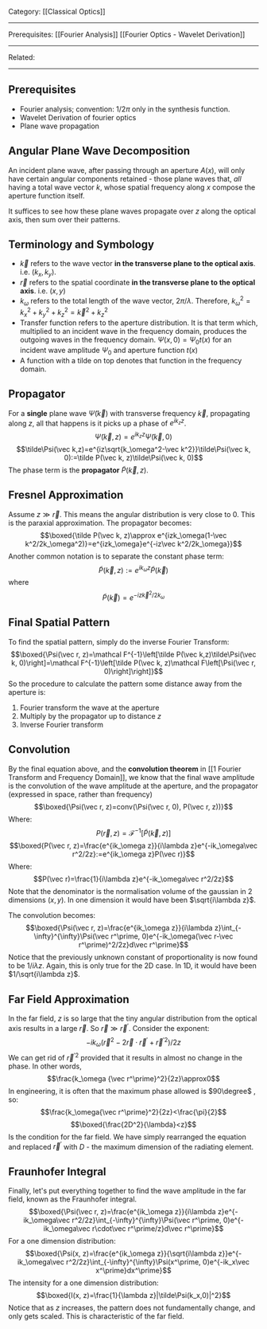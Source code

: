 Category: [[Classical Optics]]
___
Prerequisites: [[Fourier Analysis]] [[Fourier Optics - Wavelet Derivation]]
___
Related: 
___
## Prerequisites
- Fourier analysis; convention: $1/2\pi$ only in the synthesis function.
- Wavelet Derivation of fourier optics
- Plane wave propagation 
## Angular Plane Wave Decomposition
An incident plane wave, after passing through an aperture $A(x)$, will only have certain angular components retained - those plane waves that, *all* having a total wave vector $k$, whose spatial frequency along $x$ compose the aperture function itself. 

It suffices to see how these plane waves propagate over $z$ along the optical axis, then sum over their patterns. 
## Terminology and Symbology
- $\vec k$ refers to the wave vector **in the transverse plane to the optical axis**. i.e. $(k_x, k_y)$.
- $\vec r$ refers to the spatial coordinate **in the transverse plane to the optical axis**. i.e. $(x, y)$
- $k_\omega$ refers to the total length of the wave vector, $2\pi/\lambda$. Therefore, $k_\omega^2=k_x^2+k_y^2+k_z^2=\vec k^2+k_z^2$
- Transfer function refers to the aperture distribution. It is that term which, multiplied to an incident wave in the frequency domain, produces the outgoing waves in the frequency domain. $\Psi(x, 0)=\Psi_0 t(x)$ for an incident wave amplitude $\Psi_0$ and aperture function $t(x)$
- A function with a tilde on top denotes that function in the frequency domain. 
## Propagator 
For a **single** plane wave $\tilde\Psi(\vec k)$ with transverse frequency $\vec k$, propagating along $z$, all that happens is it picks up a phase of $e^{ik_zz}$. 
$$\tilde\Psi(\vec k,z)=e^{ik_zz}\tilde\Psi(\vec k, 0)$$
$$\tilde\Psi(\vec k,z)=e^{iz\sqrt{k_\omega^2-\vec k^2}}\tilde\Psi(\vec k, 0):=\tilde P(\vec k, z)\tilde\Psi(\vec k, 0)$$
The phase term is the **propagator** $\tilde P(\vec k, z)$. 
## Fresnel Approximation
Assume $z\gg \vec r$. This means the angular distribution is very close to 0. This is the paraxial approximation. The propagator becomes: 
$$\boxed{\tilde P(\vec k, z)\approx e^{izk_\omega(1-\vec k^2/2k_\omega^2)}=e^{izk_\omega}e^{-iz\vec k^2/2k_\omega}}$$
Another common notation is to separate the constant phase term:
$$\tilde P(\vec k, z):=e^{ik_\omega z}\tilde P(\vec k)$$
where
$$\tilde P(\vec k)=e^{-iz\vec k^2/2k_\omega}$$
## Final Spatial Pattern
To find the spatial pattern, simply do the inverse Fourier Transform:
$$\boxed{\Psi(\vec r, z)=\mathcal F^{-1}\left[\tilde P(\vec k,z)\tilde\Psi(\vec k, 0)\right]=\mathcal F^{-1}\left[\tilde P(\vec k, z)\mathcal F\left[\Psi(\vec r, 0)\right]\right]}$$
So the procedure to calculate the pattern some distance away from the aperture is: 
1. Fourier transform the wave at the aperture
2. Multiply by the propagator up to distance $z$
3. Inverse Fourier transform
## Convolution
By the final equation above, and the **convolution theorem** in [[1 Fourier Transform and Frequency Domain]], we know that the final wave amplitude is the convolution of the wave amplitude at the aperture, and the propagator (expressed in space, rather than frequency)
$$\boxed{\Psi(\vec r, z)=conv(\Psi(\vec r, 0), P(\vec r, z))}$$
Where:
$$P(\vec r, z)=\mathcal F^{-1}\left[\tilde P(\vec k, z)\right]$$
$$\boxed{P(\vec r, z)=\frac{e^{ik_\omega z}}{i\lambda z}e^{-ik_\omega\vec r^2/2z}:=e^{ik_\omega z}P(\vec r)}$$
Where:
$$P(\vec r)=\frac{1}{i\lambda z}e^{-ik_\omega\vec r^2/2z}$$
Note that the denominator is the normalisation volume of the gaussian in 2 dimensions $(x,y)$. In one dimension it would have been $\sqrt{i\lambda z}$. 

The convolution becomes: 
$$\boxed{\Psi(\vec r, z)=\frac{e^{ik_\omega z}}{i\lambda z}\int_{-\infty}^{\infty}\Psi(\vec r^\prime, 0)e^{-ik_\omega(\vec r-\vec r^\prime)^2/2z}d\vec r^\prime}$$
Notice that the previously unknown constant of proportionality is now found to be $1/i\lambda z$. Again, this is only true for the 2D case. In 1D, it would have been $1/\sqrt{i\lambda z}$.
## Far Field Approximation
In the far field, $z$ is so large that the tiny angular distribution from the optical axis results in a large $\vec r$. So $\vec r \gg\vec r^\prime$. Consider the exponent:
$$-ik_\omega(\vec r^2-2\vec r\cdot\vec r^\prime+{\vec r^\prime}^2)/2z$$
We can get rid of ${\vec r^\prime}^2$ provided that it results in almost no change in the phase. In other words, 
$$\frac{k_\omega {\vec r^\prime}^2}{2z}\approx0$$
In engineering, it is often that the maximum phase allowed is $90\degree$ , so:
$$\frac{k_\omega{\vec r^\prime}^2}{2z}<\frac{\pi}{2}$$
$$\boxed{\frac{2D^2}{\lambda}<z}$$
Is the condition for the far field. We have simply rearranged the equation and replaced $\vec r^\prime$ with $D$ - the maximum dimension of the radiating element. 
## Fraunhofer Integral
Finally, let's put everything together to find the wave amplitude in the far field, known as the Fraunhofer integral. 
$$\boxed{\Psi(\vec r, z)=\frac{e^{ik_\omega z}}{i\lambda z}e^{-ik_\omega\vec r^2/2z}\int_{-\infty}^{\infty}\Psi(\vec r^\prime, 0)e^{-ik_\omega\vec r\cdot\vec r^\prime/z}d\vec r^\prime}$$
For a one dimension distribution:
$$\boxed{\Psi(x, z)=\frac{e^{ik_\omega z}}{\sqrt{i\lambda z}}e^{-ik_\omega\vec r^2/2z}\int_{-\infty}^{\infty}\Psi(x^\prime, 0)e^{-ik_x\vec x^\prime}dx^\prime}$$
The intensity for a one dimension distribution:
$$\boxed{I(x, z)=\frac{1}{\lambda z}|\tilde\Psi(k_x,0)|^2}$$
Notice that as $z$ increases, the pattern does not fundamentally change, and only gets scaled. This is characteristic of the far field.  